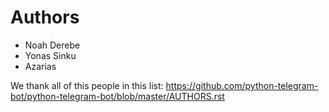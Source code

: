 # Authors

* Noah Derebe
* Yonas Sinku
* Azarias

We thank all of this people in this list:  https://github.com/python-telegram-bot/python-telegram-bot/blob/master/AUTHORS.rst

